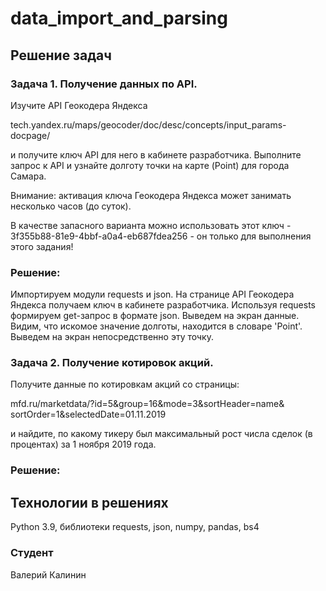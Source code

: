 # data_import_and_parsing


## Решение задач
### Задача 1. Получение данных по API.

Изучите API Геокодера Яндекса

tech.yandex.ru/maps/geocoder/doc/desc/concepts/input_params-docpage/

и получите ключ API для него в кабинете разработчика. Выполните запрос
к API и узнайте долготу точки на карте (Point) для города Самара.

Внимание: активация ключа Геокодера Яндекса может занимать несколько
часов (до суток).

В качестве запасного варианта можно использовать этот
ключ - 3f355b88-81e9-4bbf-a0a4-eb687fdea256 - он только для выполнения
этого задания!

### Решение:

Импортируем модули requests и json. На странице API Геокодера Яндекса
получаем ключ в кабинете разработчика. Используя requests формируем
get-запрос в формате json. Выведем на экран данные. Видим, что искомое
значение долготы, находится в словаре 'Point'. Выведем на экран
непосредственно эту точку.

### Задача 2. Получение котировок акций.

Получите данные по котировкам акций со страницы:

mfd.ru/marketdata/?id=5&group=16&mode=3&sortHeader=name&
sortOrder=1&selectedDate=01.11.2019

и найдите, по какому тикеру был максимальный рост числа сделок
(в процентах) за 1 ноября 2019 года.

### Решение:



## Технологии в решениях
Python 3.9,
библиотеки requests, json, numpy, pandas, bs4


### Студент
Валерий Калинин